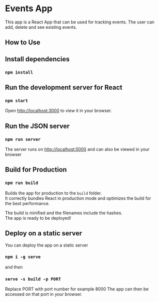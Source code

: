 # Events App
This app is a React App that can be used for tracking events. The user can add, delete and see existing events. 

## How to Use

## Install dependencies
### `npm install`

## Run the development server for React 
### `npm start`
Open [http://localhost:3000](http://localhost:3000) to view it in your browser.

## Run the JSON server
### `npm run server`
The server runs on [http://localhost:5000](http://localhost:5000) and can also be viewed in your browser

## Build for Production
### `npm run build`
Builds the app for production to the `build` folder.\
It correctly bundles React in production mode and optimizes the build for the best performance.

The build is minified and the filenames include the hashes.\
The app is ready to be deployed!

## Deploy on a static server
You can deploy the app on a static server
### `npm i -g serve`
and then 
### `serve -s build -p PORT`
Replace PORT with port number for example 8000
The app can then be accessed on that port in your browser. 
